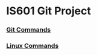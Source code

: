 
# IS601 Git Project

### [Git Commands](https://github.com/sherif-ffs/IS601-git-project/blob/master/git-commands.md)
### [Linux Commands](https://github.com/sherif-ffs/IS601-git-project/blob/master/Linux%20commands.MD)
